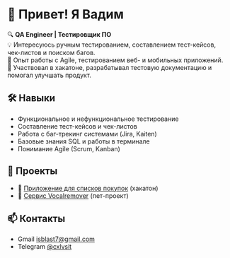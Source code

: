 # 👋 Привет! Я Вадим  

🔍 **QA Engineer | Тестировщик ПО**  
💡 Интересуюсь ручным тестированием, составлением тест-кейсов, чек-листов и поиском багов.  
🚀 Опыт работы с Agile, тестированием веб- и мобильных приложений.  
📌 Участвовал в хакатоне, разрабатывал тестовую документацию и помогал улучшать продукт.  

## 🛠 Навыки  
- Функциональное и нефункциональное тестирование  
- Составление тест-кейсов и чек-листов  
- Работа с баг-трекинг системами (Jira, Kaiten)  
- Базовые знания SQL и работы в терминале  
- Понимание Agile (Scrum, Kanban)  

## 📂 Проекты  
- 📝 [Приложение для списков покупок](https://github.com/Cxlvsit/shopping-list-app)  (хакатон)
- 📱  [Сервис Vocalremover](https://github.com/Cxlvsit/Vocalremover)  (пет-проект)  

## 📫 Контакты  
- Gmail isblast7@gmail.com
- Telegram [@cxlvsit](https://t.me/cxlvsit)
